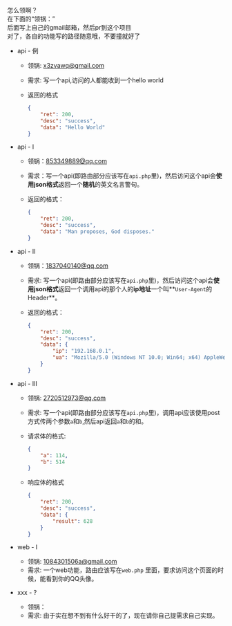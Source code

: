 怎么领啊？  
在下面的“领锅：”  
后面写上自己的gmail邮箱，然后pr到这个项目  
对了，各自的功能写的路径随意哦，不要撞就好了  

- api - 例

  - 领锅: x3zvawq@gmail.com

  - 需求: 写一个api,访问的人都能收到一个hello world

  - 返回的格式

    ```json
    {
        "ret": 200,
        "desc": "success",
        "data": "Hello World"
    }
    ```

- api - I

  - 领锅：853349889@qq.com

  - 需求：写一个api(即路由部分应该写在`api.php`里)，然后访问这个api会**使用json格式**返回一个**随机**的英文名言警句。

  - 返回的格式：

    ```json
    {
        "ret": 200,
        "desc": "success",
        "data": "Man proposes, God disposes."
    }
    ```

- api - II

  - 领锅：1837040140@qq.com

  - 需求:  写一个api(即路由部分应该写在`api.php`里)，然后访问这个api会**使用json格式**返回一个调用api的那个人的**ip地址**一个叫**`User-Agent`的Header**。

  - 返回的格式：

    ```json
    {
        "ret": 200,
        "desc": "success",
        "data": {
            "ip": "192.168.0.1",
            "ua": "Mozilla/5.0 (Windows NT 10.0; Win64; x64) AppleWebKit/537.36 (KHTML, like Gecko) Chrome/79.0.3945.130 Safari/537.36"
        }
    }
    ```

- api - III

  - 领锅: 2720512973@qq.com

  - 需求: 写一个api(即路由部分应该写在`api.php`里)，调用api应该使用post方式传两个参数`a`和`b`,然后api返回`a`和`b`的和。

  - 请求体的格式:

    ```json
    {
        "a": 114,
        "b": 514
    }
    ```

  - 响应体的格式

    ```json
    {
        "ret": 200,
        "desc": "success",
        "data": {
            "result": 628
        }
    }
    ```

- web - I
  - 领锅: 1084301506a@gmail.com
  - 需求: 一个web功能，路由应该写在`web.php` 里面，要求访问这个页面的时候，能看到你的QQ头像。

- xxx - ?
  - 领锅：
  - 需求: 由于实在想不到有什么好干的了，现在请你自己提需求自己实现。
